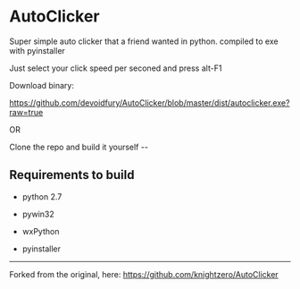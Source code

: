 AutoClicker
===========

Super simple auto clicker that a friend wanted in python. compiled to exe with pyinstaller

Just select your click speed per seconed and press alt-F1


Download binary:

https://github.com/devoidfury/AutoClicker/blob/master/dist/autoclicker.exe?raw=true

OR

Clone the repo and build it yourself --

## Requirements to build

* python 2.7

* pywin32

* wxPython

* pyinstaller


-----------

Forked from the original, here: https://github.com/knightzero/AutoClicker
